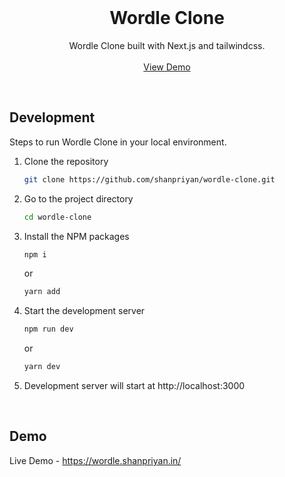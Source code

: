 <br/>

  <h1 align="center">Wordle Clone</h1>

  <p align="center">
    Wordle Clone built with Next.js and tailwindcss.
    <br />
    <br />
    <a href="https://wordle.shanpriyan.in/" target="_blank">View Demo</a>
  </p>
</p>

<br />

## Development

Steps to run Wordle Clone in your local environment.

1. Clone the repository

   ```sh
   git clone https://github.com/shanpriyan/wordle-clone.git
   ```

2. Go to the project directory

   ```sh
   cd wordle-clone
   ```

3. Install the NPM packages

   ```sh
   npm i
   ```

   or

   ```sh
   yarn add
   ```

4. Start the development server

   ```sh
   npm run dev
   ```

   or

   ```sh
   yarn dev
   ```

5. Development server will start at http://localhost:3000

<br/>

## Demo

Live Demo - https://wordle.shanpriyan.in/
